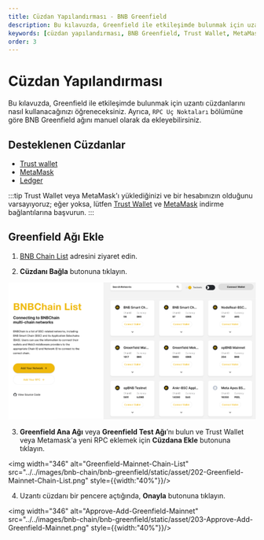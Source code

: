 ```yaml
---
title: Cüzdan Yapılandırması - BNB Greenfield
description: Bu kılavuzda, Greenfield ile etkileşimde bulunmak için uzantı cüzdanlarını nasıl kullanacağınızı öğreneceksiniz. Ayrıca, BNB Greenfield ağını manuel olarak ekleme adımlarını bulacaksınız.
keywords: [cüzdan yapılandırması, BNB Greenfield, Trust Wallet, MetaMask, RPC ekleme]
order: 3
---
```


# Cüzdan Yapılandırması

Bu kılavuzda, Greenfield ile etkileşimde bulunmak için uzantı cüzdanlarını nasıl kullanacağınızı öğreneceksiniz. Ayrıca, `RPC Uç Noktaları` bölümüne göre BNB Greenfield ağını manuel olarak da ekleyebilirsiniz.

## Desteklenen Cüzdanlar
* [Trust wallet](https://trustwallet.com/)
* [MetaMask](https://metamask.io/)
* [Ledger](https://www.ledger.com/)

:::tip
Trust Wallet veya MetaMask'ı yüklediğinizi ve bir hesabınızın olduğunu varsayıyoruz; eğer yoksa, lütfen [Trust Wallet](https://chrome.google.com/webstore/detail/trust-wallet/egjidjbpglichdcondbcbdnbeeppgdph) ve [MetaMask](https://metamask.io/download/) indirme bağlantılarına başvurun.
:::

## Greenfield Ağı Ekle
1. [BNB Chain List](https://www.bnbchainlist.org/) adresini ziyaret edin.

2. **Cüzdanı Bağla** butonuna tıklayın.

![connect-wallet](../../images/bnb-chain/bnb-greenfield/static/asset/201-Connect-Wallet.png)

3. **Greenfield Ana Ağı** veya **Greenfield Test Ağı**’nı bulun ve Trust Wallet veya Metamask'a yeni RPC eklemek için **Cüzdana Ekle** butonuna tıklayın.

<img width="346" alt="Greenfield-Mainnet-Chain-List" src="../../images/bnb-chain/bnb-greenfield/static/asset/202-Greenfield-Mainnet-Chain-List.png" style={{width:"40%"}}/>

4. Uzantı cüzdanı bir pencere açtığında, **Onayla** butonuna tıklayın.

<img width="346" alt="Approve-Add-Greenfield-Mainnet" src="../../images/bnb-chain/bnb-greenfield/static/asset/203-Approve-Add-Greenfield-Mainnet.png" style={{width:"40%"}}/>